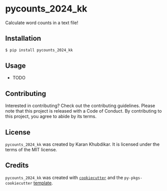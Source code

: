 # pycounts_2024_kk

Calculate word counts in a text file!

## Installation

```bash
$ pip install pycounts_2024_kk
```

## Usage

- TODO

## Contributing

Interested in contributing? Check out the contributing guidelines. Please note that this project is released with a Code of Conduct. By contributing to this project, you agree to abide by its terms.

## License

`pycounts_2024_kk` was created by Karan Khubdikar. It is licensed under the terms of the MIT license.

## Credits

`pycounts_2024_kk` was created with [`cookiecutter`](https://cookiecutter.readthedocs.io/en/latest/) and the `py-pkgs-cookiecutter` [template](https://github.com/py-pkgs/py-pkgs-cookiecutter).
